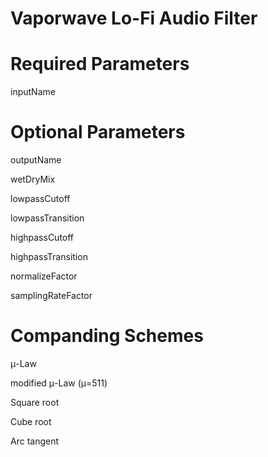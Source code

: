 # Vaporwave Lo-Fi Audio Filter

# Required Parameters
inputName

# Optional Parameters
outputName

wetDryMix

lowpassCutoff

lowpassTransition

highpassCutoff

highpassTransition

normalizeFactor

samplingRateFactor

# Companding Schemes
μ-Law

modified μ-Law (μ=511)

Square root

Cube root

Arc tangent
